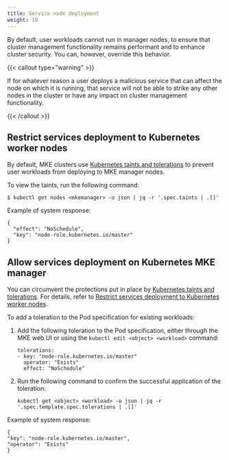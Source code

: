 ```yaml
---
title: Service node deployment
weight: 10
---
```


By default, user workloads cannot run in manager nodes, to ensure that cluster
management functionality remains performant and to enhance cluster security.
You can, however, override this behavior.

{{< callout type="warning" >}}

If for whatever reason a user deploys a malicious service that can affect
the node on which it is running, that service will not be able to strike any
other nodes in the cluster or have any impact on cluster management
functionality.

{{< /callout >}}

Restrict services deployment to Kubernetes worker nodes
-------------------------------------------------------

By default, MKE clusters use [Kubernetes taints and tolerations](https://kubernetes.io/docs/concepts/scheduling-eviction/taint-and-toleration/)
to prevent user workloads from deploying to MKE manager nodes.

To view the taints, run the following command:

```
$ kubectl get nodes <mkemanager> -o json | jq -r '.spec.taints | .[]'
```

Example of system response:

```
{
  "effect": "NoSchedule",
  "key": "node-role.kubernetes.io/master"
}
```

Allow services deployment on Kubernetes MKE manager
---------------------------------------------------

You can circumvent the protections put in place by [Kubernetes taints and
tolerations](https://kubernetes.io/docs/concepts/scheduling-eviction/taint-and-toleration/).
For details, refer to [Restrict services deployment to Kubernetes worker nodes](../restrict-service-deploy-to-kube-workers).

To add a toleration to the Pod specification for existing workloads:

1. Add the following toleration to the Pod specification, either through the
   MKE web UI or using the `kubectl edit <object> <workload>` command:

   ```
   tolerations:
   - key: "node-role.kubernetes.io/master"
     operator: "Exists"
     effect: "NoSchedule"
   ```

2. Run the following command to confirm the successful application of the
   toleration:

   ```
   kubectl get <object> <workload> -o json | jq -r '.spec.template.spec.tolerations | .[]'
   ```

Example of system response:

```
{
"key": "node-role.kubernetes.io/master",
"operator": "Exists"
}
```
